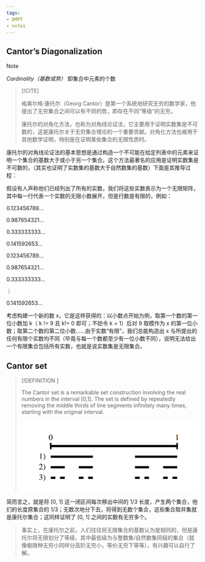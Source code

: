 ```yaml
---
tags:
- DMPT
- notes
---
```


## Cantor’s Diagonalization

> [!NOTE]
>
> _Cardinality（基数或势）_ 即集合中元素的个数

> [!CITE]
>
> 格奥尔格·康托尔（Georg Cantor）是第一个系统地研究无穷的数学家，他提出了无穷集合之间可以有不同的势，即存在不同“等级”的无穷。
> 
> 康托尔的对角化方法，也称为对角线论证法，它主要用于证明实数集是不可数的，这是康托尔关于无穷集合理论的一个重要贡献。对角化方法也被用于其他数学证明，特别是在证明某些集合的无限性质时。

康托尔的对角线论证法的基本思想是通过构造一个不可能在给定列表中的元素来证明一个集合的基数大于或小于另一个集合。这个方法最著名的应用是证明实数集是不可数的，（其实也证明了实数集的基数大于自然数集的基数）下面是其推导过程：

假设有人声称他们已经列出了所有的实数，我们将这些实数表示为一个无限矩阵，其中每一行代表一个实数的无限小数展开，但是行数是有限的，例如：

0.123456789...

0.987654321...

0.333333333...

0.141592653...

0.123456789...

0.987654321...

0.333333333...

⋮​

0.141592653...

考虑构建一个新的数 x，它是这样获得的：以小数点开始为例，取第一个数的第一位小数加 k（ k != 9 且 k!= 0 即可；不妨令 k = 1）后对 9 取模作为 x 的第一位小数；取第二个数的第二位小数……由于实数“有限”，我们总能构造出 x 与所提出的任何有限个实数均不同（毕竟与每一个数都至少有一位小数不同），说明无法给出一个有限集合包括所有实数，也就是说实数集是无限集合。

## Cantor set

> [!DEFINITION ]
>
> The Cantor set is a remarkable set construction involving the real numbers in the interval [0,1]. The set is defined by repeatedly removing the middle thirds of line segments infinitely many times, starting with the original interval.
>
> ![](attachments/11-Countability%20and%20Computability.png)

简而言之，就是将 [0, 1] 这一闭区间每次移出中间的 1/3 长度，产生两个集合，他们的长度原集合的 1/3；无数次地分下去，将得到无数个集合，这些集合取并集就是康托尔集合；这同样证明了 [0, 1] 之间的实数有无穷多个。

> 事实上，在康托尔之前，人们往往将无限集合的基数认为是相同的，但是康托尔将无限划分了等级，其中最低级为与整数集/自然数集同级的集合（就像极限种无穷小同样分高阶无穷小，等价无穷下等等），有兴趣可以自行了解。

